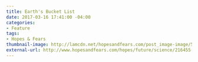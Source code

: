 ```yaml
---
title: Earth's Bucket List
date: 2017-03-16 17:41:00 -04:00
categories:
- Feature
tags:
- Hopes & Fears
thumbnail-image: http://lamcdn.net/hopesandfears.com/post_image-image/5GUBEDUatE1KaXsB5Sv0ZA-wide.png
external-url: http://www.hopesandfears.com/hopes/future/science/216455-earth-bucket-list-glaciers-cowboy-chocolate
---
```


